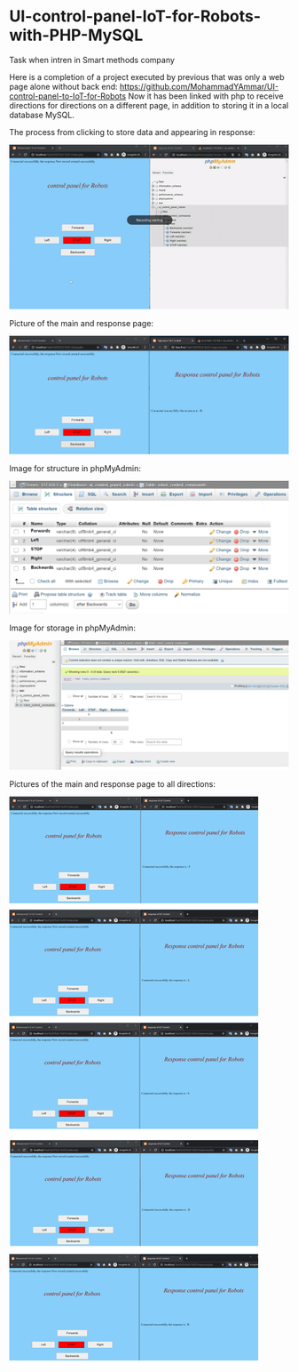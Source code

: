 # UI-control-panel-IoT-for-Robots-with-PHP-MySQL
Task  when intren in Smart methods company

Here is a completion of a project executed by previous that was only a web page alone without back end:
https://github.com/MohammadYAmmar/UI-control-panel-to-IoT-for-Robots
Now it has been linked with php to receive directions for directions on a different page, in addition to storing it in a local database MySQL.

The process from clicking to store data and appearing in response:

![alt text](https://github.com/MohammadYAmmar/UI-control-panel-IoT-for-Robots-with-PHP-MySQL/blob/master/GIF%20of%20the%20process%20from%20clicking%20to%20store%20data%20and%20appearing%20in%20response.gif "GIF of process")

Picture of the main and response page:

![alt text](https://github.com/MohammadYAmmar/UI-control-panel-IoT-for-Robots-with-PHP-MySQL/blob/master/Picture%20of%20the%20main%20and%20response%20page.png "Picture of example")
 
 Image for structure in phpMyAdmin:
 
 ![alt text](https://github.com/MohammadYAmmar/UI-control-panel-IoT-for-Robots-with-PHP-MySQL/blob/master/Image%20for%20structure%20in%20phpMyAdmin.png "structure in phpMyAdmin")
 
 Image for storage in phpMyAdmin:
 
 ![alt text](https://github.com/MohammadYAmmar/UI-control-panel-IoT-for-Robots-with-PHP-MySQL/blob/master/Image%20for%20storage%20in%20phpMyAdmin.png "storage in phpMyAdmin")
  
 Pictures of the main and response page to all directions:
 
  ![alt text](https://github.com/MohammadYAmmar/UI-control-panel-IoT-for-Robots-with-PHP-MySQL/blob/master/Pictures%20of%20the%20main%20and%20response%20page%20to%20all%20directions.png "all directions")
